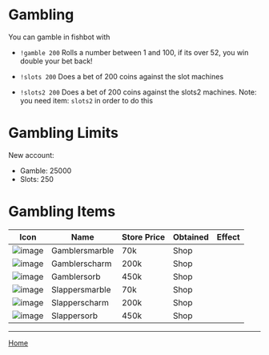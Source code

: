 # Gambling #

You can gamble in fishbot with

- `!gamble 200` Rolls a number between 1 and 100, if its over 52, you win double your bet back!

- `!slots 200` Does a bet of 200 coins against the slot machines

- `!slots2 200` Does a bet of 200 coins against the slots2 machines. Note: you need item: `slots2` in order to do this


# Gambling Limits #

New account:

- Gamble: 25000
- Slots: 250
  

# Gambling Items #

| Icon | Name | Store Price | Obtained | Effect |
| ------ | ------ | ----- | ------- | ---- |
| ![image](https://fishbot.app/items/gamblersmarble.png) | Gamblersmarble | 70k | Shop |  |
| ![image](https://fishbot.app/items/gamblerscharm.png) | Gamblerscharm | 200k | Shop |  |
| ![image](https://fishbot.app/items/gamblersorb.png) | Gamblersorb | 450k | Shop |    |
| ![image](https://fishbot.app/items/slappersmarble.png) | Slappersmarble | 70k | Shop |  |
| ![image](https://fishbot.app/items/slapperscharm.png) | Slapperscharm | 200k | Shop |  |
| ![image](https://fishbot.app/items/slappersorb.png) | Slappersorb | 450k | Shop |   |



-----------------------------

[Home](https://fishbotapp.github.io/fishbotwiki/)

